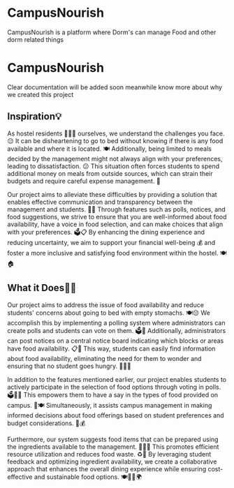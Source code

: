 # CampusNourish
CampusNourish is a platform where Dorm's can manage Food and other dorm related things
# CampusNourish
Clear documentation will be added soon meanwhile know more about why we created this project

## Inspiration💡


As hostel residents 👨🏻‍🦰 ourselves, we understand the challenges you face. 😔 It can be disheartening to go to bed without knowing if there is any food available and where it is located. 🍽️ Additionally, being limited to meals decided by the management might not always align with your preferences, leading to dissatisfaction. 😕 This situation often forces students to spend additional money on meals from outside sources, which can strain their budgets and require careful expense management. 💸


Our project aims to alleviate these difficulties by providing a solution that enables effective communication and transparency between the management and students. 📢🤝 Through features such as polls, notices, and food suggestions, we strive to ensure that you are well-informed about food availability, have a voice in food selection, and can make choices that align with your preferences. 🗳️📋 By enhancing the dining experience and reducing uncertainty, we aim to support your financial well-being 💰 and foster a more inclusive and satisfying food environment within the hostel. 🍽️🏠

## What it Does💪🏫

Our project aims to address the issue of food availability and reduce students' concerns about going to bed with empty stomachs. 🍽️😔 We accomplish this by implementing a polling system where administrators can create polls and students can vote on them. 🗳️👥 Additionally, administrators can post notices on a central notice board indicating which blocks or areas have food availability. 📋🏢 This way, students can easily find information about food availability, eliminating the need for them to wonder and ensuring that no student goes hungry. 🚫🍴😊

In addition to the features mentioned earlier, our project enables students to actively participate in the selection of food options through voting in polls. 🗳️🍕🥗 This empowers them to have a say in the types of food provided on campus. 💪🍽️ Simultaneously, it assists campus management in making informed decisions about food offerings based on student preferences and budget considerations. 💼💰

Furthermore, our system suggests food items that can be prepared using the ingredients available to the management. 🥦🍳🍅 This promotes efficient resource utilization and reduces food waste. ♻️🌱 By leveraging student feedback and optimizing ingredient availability, we create a collaborative approach that enhances the overall dining experience while ensuring cost-effective and sustainable food options. 🍽️👨‍🍳🌍
